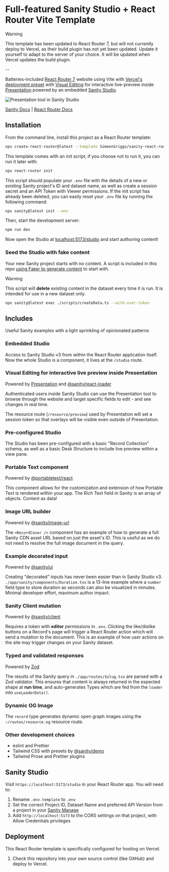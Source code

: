 # Full-featured Sanity Studio + React Router Vite Template

> [!WARNING]  
> This template has been updated to React Router 7, but will not currently deploy to Vercel, as their build plugin has not yet been updated. Update it yourself to adapt to the server of your choice. It will be updated when Vercel updates the build plugin.

--

Batteries-included [React Router 7](https://reactrouter.com) website using Vite with [Vercel's deployment preset](https://vercel.com/docs/frameworks/remix) with [Visual Editing](https://www.sanity.io/docs/visual-editing) for interactive live-preview inside [Presentation](https://www.sanity.io/docs/presentation) powered by an embedded [Sanity Studio](https://www.sanity.io/studio).

![Presentation tool in Sanity Studio](./img/sanity-remix-presentation.png)

[Sanity Docs](https://sanity.io/docs) | [React Router Docs](https://reactrouter.com/home)

## Installation

From the command line, install this project as a React Router template:

```sh
npx create-react-router@latest --template SimeonGriggs/sanity-react-router-template
```

This template comes with an init script, if you choose not to run it, you can run it later with:

```sh
npx react-router init
```

This script should populate your `.env` file with the details of a new or existing Sanity project's ID and dataset name, as well as create a session secret and an API Token with Viewer permissions. If the init script has already been deleted, you can easily reset your `.env` file by running the following command:

```sh
npx sanity@latest init --env
```

Then, start the development server:

```sh
npm run dev
```

Now open the Studio at [localhost:5173/studio](http://localhost:5173/studio) and start authoring content!

### Seed the Studio with fake content

Your new Sanity project starts with no content. A script is included in this repo [using Faker to generate content](https://www.sanity.io/guides/create-fake-demo-content-with-sanity-cli) to start with.

> [!WARNING]  
> This script will **delete** existing content in the dataset every time it is run. It is intended for use in a new dataset only.

```sh
npx sanity@latest exec ./scripts/createData.ts --with-user-token
```

## Includes

Useful Sanity examples with a light sprinkling of opinionated patterns

### Embedded Studio

Access to Sanity Studio v3 from within the React Router application itself. Now the whole Studio is a component, it lives at the `/studio` route.

### Visual Editing for interactive live preview inside Presentation

Powered by [Presentation](https://www.sanity.io/docs/presentation) and [@sanity/react-loader](https://www.sanity.io/docs/react-loader)

Authenticated users inside Sanity Studio can use the Presentation tool to browse through the website and target specific fields to edit - and see changes in real time.

The resource route (`/resource/preview`) used by Presentation will set a session token so that overlays will be visible even outside of Presentation.

### Pre-configured Studio

The Studio has been pre-configured with a basic "Record Collection" schema, as well as a basic Desk Structure to include live preview within a view pane.

### Portable Text component

Powered by [@portabletext/react](https://github.com/portabletext/react-portabletext)

This component allows for the customization and extension of how Portable Text is rendered within your app. The Rich Text field in Sanity is an array of objects. Content as data!

### Image URL builder

Powered by [@sanity/image-url](https://github.com/sanity-io/image-url)

The `<RecordCover />` component has an example of how to generate a full Sanity CDN asset URL based on just the asset's ID. This is useful as we do not need to resolve the full image document in the query.

### Example decorated input

Powered by [@sanity/ui](https://www.sanity.io/ui)

Creating "decorated" inputs has never been easier than in Sanity Studio v3. `./app/sanity/components/Duration.tsx` is a 13-line example where a `number` field type to store duration as seconds can also be visualized in minutes. Minimal developer effort, maximum author impact.

### Sanity Client mutation

Powered by [@sanity/client](https://github.com/sanity-io/client)

Requires a token with **editor** permissions in `.env`. Clicking the like/dislike buttons on a Record's page will trigger a React Router action which will send a mutation to the document. This is an example of how user actions on the site may trigger changes on your Sanity dataset.

### Typed and validated responses

Powered by [Zod](https://zod.dev/)

The results of the Sanity query in `./app/routes/$slug.tsx` are parsed with a Zod validator. This ensures that content is always returned in the expected shape at **run time**, and auto-generates Types which are fed from the `loader` into `useLoaderData()`.

### Dynamic OG Image

The `record` type generates dynamic open graph images using the `~/routes/resource.og` resource route.

### Other development choices

- eslint and Prettier
- Tailwind CSS with presets by [@sanity/demo](https://github.com/sanity-io/demo)
- Tailwind Prose and Prettier plugins

## Sanity Studio

Visit `https://localhost:5173/studio` in your React Router app. You will need to:

1. Rename `.env.template` to `.env`
2. Set the correct Project ID, Dataset Name and preferred API Version from a project in your [Sanity Manage](https://sanity.io/manage)
3. Add `http://localhost:5173` to the CORS settings on that project, with Allow Credentials privileges

## Deployment

This React Router template is specifically configured for hosting on Vercel.

1. Check this repository into your own source control (like GitHub) and deploy to Vercel.
